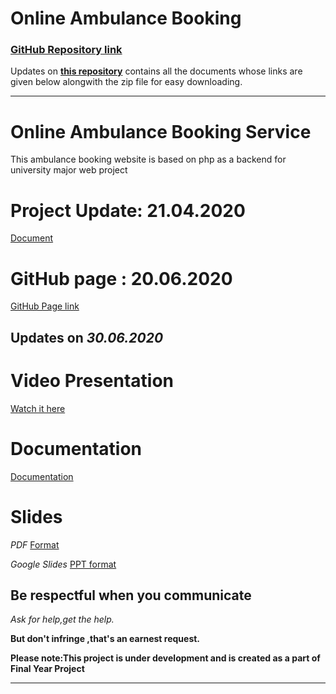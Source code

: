 # Online Ambulance Booking
### [GitHub Repository link](https://meharima.github.io/online_ambulance_booking_service/)


Updates on 
**[this repository](https://meharima.github.io/WebApplication/)**
 contains all the documents whose links are given below alongwith the zip file for easy downloading.


___________________________________________________________________________


# Online Ambulance Booking Service

This ambulance booking website is based on php as a backend for university major web project

# Project Update: 21.04.2020 

[Document](https://docs.google.com/document/d/e/2PACX-1vSNHORkCzjNMBzHy1qewcqMhWAtXiYp2ru2l09j-NJL39rAijfrOt_azM-Wkv573dCNUzVCE-WHEWqt/pub)
# GitHub page : 20.06.2020

[GitHub Page link](https://meharima.github.io/online_ambulance_booking_service/)

## Updates on *30.06.2020*

# Video Presentation 
[Watch it here](https://drive.google.com/file/d/1w8F9EIBCSRhaCdUpwywr_XFmVF3TUvRx/view?usp=sharing)

# Documentation
[Documentation](https://docs.google.com/document/d/1alv433NpcmSsteQpbXR5OGWcF-3XErqJuvVmkBET-8g/edit?usp=sharing)

# Slides 

*PDF*
[Format](https://github.com/MehaRima/WebApplication/blob/master/PPT%20Major%20project.pdf)

*Google Slides*
[PPT format](https://docs.google.com/presentation/d/1uTM_rTVlEaN3T8HKYE_00S49B31z2SRQOwuoUglfGQM/edit?usp=sharing)

## Be respectful when you communicate ##

*Ask for help,get the help.*

**But don't infringe ,that's an earnest request.**

**Please note:This project is under development and is created as a part of Final Year Project**

***

